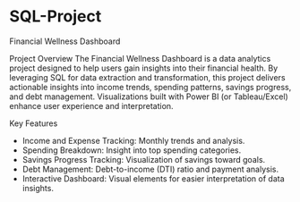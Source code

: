 # SQL-Project
Financial Wellness Dashboard

Project Overview
The Financial Wellness Dashboard is a data analytics project designed to help users gain insights into their financial health. By leveraging SQL for data extraction and transformation, this project delivers actionable insights into income trends, spending patterns, savings progress, and debt management. Visualizations built with Power BI (or Tableau/Excel) enhance user experience and interpretation.

Key Features
* Income and Expense Tracking: Monthly trends and analysis.
* Spending Breakdown: Insight into top spending categories.
* Savings Progress Tracking: Visualization of savings toward goals.
* Debt Management: Debt-to-income (DTI) ratio and payment analysis.
* Interactive Dashboard: Visual elements for easier interpretation of data insights.
